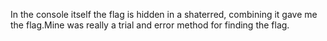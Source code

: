 In the console itself the flag is hidden in a shaterred, combining it gave me the flag.Mine was really a trial and error method for finding the flag.
